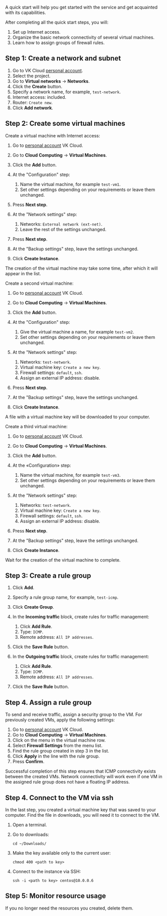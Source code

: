 A quick start will help you get started with the service and get acquainted with its capabilities.

After completing all the quick start steps, you will:

1. Set up Internet access.
1. Organize the basic network connectivity of several virtual machines.
1. Learn how to assign groups of firewall rules.

## Step 1: Create a network and subnet

1. Go to VK Cloud [personal account](https://mcs.mail.ru/app/en).
1. Select the project.
1. Go to **Virtual networks** → **Networks**.
1. Click the **Create** button.
1. Specify a network name, for example, `test-network`.
1. Internet access: included.
1. Router: `Create new`.
1. Click **Add network**.

## Step 2: Create some virtual machines

Create a virtual machine with Internet access:

1. Go to [personal account](https://mcs.mail.ru/app/) VK Cloud.
1. Go to **Cloud Computing** → **Virtual Machines**.
1. Click the **Add** button.
1. At the "Configuration" step:

    1. Name the virtual machine, for example `test-vm1`.
    1. Set other settings depending on your requirements or leave them unchanged.

1. Press **Next step**.
1. At the "Network settings" step:

     1. Networks: `External network (ext-net)`.
     1. Leave the rest of the settings unchanged.

1. Press **Next step**.
1. At the "Backup settings" step, leave the settings unchanged.
1. Click **Create Instance**.

The creation of the virtual machine may take some time, after which it will appear in the list.

Create a second virtual machine:

1. Go to [personal account](https://mcs.mail.ru/app/) VK Cloud.
1. Go to **Cloud Computing** → **Virtual Machines**.
1. Click the **Add** button.
1. At the "Configuration" step:

     1. Give the virtual machine a name, for example `test-vm2`.
     1. Set other settings depending on your requirements or leave them unchanged.

1. At the "Network settings" step:

     1. Networks: `test-network`.
     2. Virtual machine key: `Create a new key`.
     3. Firewall settings: `default`, `ssh`.
     4. Assign an external IP address: disable.

2. Press **Next step**.
3. At the "Backup settings" step, leave the settings unchanged.
4. Click **Create Instance**.

A file with a virtual machine key will be downloaded to your computer.

Create a third virtual machine:

1. Go to [personal account](https://mcs.mail.ru/app/) VK Cloud.
1. Go to **Cloud Computing** → **Virtual Machines**.
1. Click the **Add** button.
1. At the «Configuration» step:

     1. Name the virtual machine, for example `test-vm3`.
     1. Set other settings depending on your requirements or leave them unchanged.

1. At the "Network settings" step:

    1. Networks: `test-network`.
    1. Virtual machine key: `Create a new key`.
    1. Firewall settings: `default`, `ssh`.
    1. Assign an external IP address: disable.

1. Press **Next step**.
1. At the "Backup settings" step, leave the settings unchanged.
1. Click **Create Instance**.

Wait for the creation of the virtual machine to complete.

## Step 3: Create a rule group

1. Click **Add**.
1. Specify a rule group name, for example, `test-icmp`.
1. Click **Create Group**.
1. In the **Incoming traffic** block, create rules for traffic management:

     1. Click **Add Rule**.
     1. Type: `ICMP`.
     1. Remote address: `All IP addresses`.

1. Click the **Save Rule** button.
1. In the **Outgoing traffic** block, create rules for traffic management:

     1. Click **Add Rule**.
     1. Type: `ICMP`.
     1. Remote address: `All IP addresses`.

1. Click the **Save Rule** button.

## Step 4. Assign a rule group

To send and receive traffic, assign a security group to the VM. For previously created VMs, apply the following settings:

1. Go to [personal account](https://mcs.mail.ru/app/) VK Cloud.
1. Go to **Cloud Computing** → **Virtual Machines**.
1. Click on the menu in the virtual machine row.
1. Select **Firewall Settings** from the menu list.
1. Find the rule group created in step 3 in the list.
1. Click **Apply** in the line with the rule group.
1. Press **Confirm**.

<info>

Successful completion of this step ensures that ICMP connectivity exists between the created VMs. Network connectivity will work even if one VM in the assigned rule group does not have a floating IP address.

</info>

## Step 4. Connect to the VM via ssh

In the last step, you created a virtual machine key that was saved to your computer. Find the file in downloads, you will need it to connect to the VM.

1. Open a terminal.
1. Go to downloads:

    ```
    cd ~/Downloads/
    ```

1. Make the key available only to the current user:

     ```
     chmod 400 <path to key>
     ```

1. Connect to the instance via SSH:

     ```
     ssh -i <path to key> centos@10.0.0.6
     ```

## Step 5: Monitor resource usage

If you no longer need the resources you created, delete them.
